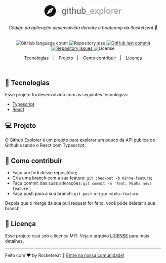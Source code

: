 <h1 align="center">
    <img alt="GithubExporer" title="#github explorer" src="./src/assets/logo.svg" width="250px" />
</h1>

<h6 align="center">
   Código da aplicação desenvolvida durante o bootcamp da Rocketseat 🚀
</h4>
<p align="center">
  <img alt="GitHub language count" src="https://img.shields.io/github/languages/count/lncitador/GithubExplorer">

  <img alt="Repository size" src="https://img.shields.io/github/repo-size/lncitador/GithubExplorer">

  <a href="https://github.com/lncitador/GithubExplorer/commits/master">
    <img alt="GitHub last commit" src="https://img.shields.io/github/last-commit/lncitador/GithubExplorer">
  </a>

  <a href="https://github.com/lncitador/GithubExplorer/issues">
    <img alt="Repository issues" src="https://img.shields.io/github/issues/lncitador/GithubExplorer">
  </a>

  <img alt="License" src="https://img.shields.io/badge/license-MIT-brightgreen">
</p>

<p align="center">
  <a href="#rocket-tecnologias">Tecnologias</a>&nbsp;&nbsp;&nbsp;|&nbsp;&nbsp;&nbsp;
  <a href="#-projeto">Projeto</a>&nbsp;&nbsp;&nbsp;|&nbsp;&nbsp;&nbsp;
  <a href="#-como-contribuir">Como contribuir</a>&nbsp;&nbsp;&nbsp;|&nbsp;&nbsp;&nbsp;
  <a href="#memo-licença">Licença</a>
</p>

<br>

<!-- <p align="center">
  <img alt="Frontend" src="" width="100%">
</p> -->

## :rocket: Tecnologias

Esse projeto foi desenvolvido com as seguintes tecnologias:

- [Typescript](https://www.typescriptlang.org/)
- [React](https://reactjs.org)


## 💻 Projeto

O Github Explorer é um projeto para explorar um pouco da API publica do Github usando o React com Typescript.


## 🤔 Como contribuir

- Faça um fork desse repositório;
- Cria uma branch com a sua feature: `git checkout -b minha-feature`;
- Faça commit das suas alterações: `git commit -m 'feat: Minha nova feature'`;
- Faça push para a sua branch: `git push origin minha-feature`.

Depois que o merge da sua pull request for feito, você pode deletar a sua branch.

## :memo: Licença

Esse projeto está sob a licença MIT. Veja o arquivo [LICENSE](LICENSE.md) para mais detalhes.

---

Feito com ♥ by Rocketseat :wave: [Entre na nossa comunidade!](https://discordapp.com/invite/gCRAFhc)
